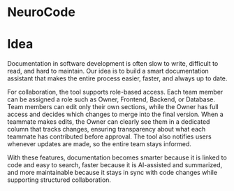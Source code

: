 # NeuroCode

# Idea
Documentation in software development is often slow to write, difficult to read, and hard to maintain. Our idea is to build a smart documentation assistant that makes the entire process easier, faster, and always up to date.

For collaboration, the tool supports role-based access. Each team member can be assigned a role such as Owner, Frontend, Backend, or Database. Team members can edit only their own sections, while the Owner has full access and decides which changes to merge into the final version. When a teammate makes edits, the Owner can clearly see them in a dedicated column that tracks changes, ensuring transparency about what each teammate has contributed before approval. The tool also notifies users whenever updates are made, so the entire team stays informed.

With these features, documentation becomes smarter because it is linked to code and easy to search, faster because it is AI-assisted and summarized, and more maintainable because it stays in sync with code changes while supporting structured collaboration.
